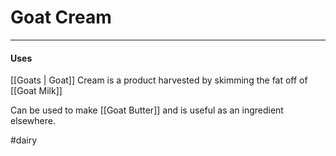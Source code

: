 # Goat Cream
---

#### Uses
[[Goats | Goat]] Cream is a product harvested by skimming the fat off of [[Goat Milk]]

Can be used to make [[Goat Butter]] and is useful as an ingredient elsewhere.

#dairy 